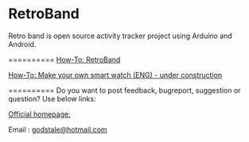 RetroBand
==========

Retro band is open source activity tracker project using Arduino and Android.



==========
[How-To: RetroBand](http://www.hardcopyworld.com/ngine/aduino/index.php/archives/871)

[How-To: Make your own smart watch (ENG) - under construction](http://www.hardcopyworld.com)


==========
Do you want to post feedback, bugreport, suggestion or question? Use below links:

[Official homepage: ](http://www.hardcopyworld.com)

Email : godstale@hotmail.com



